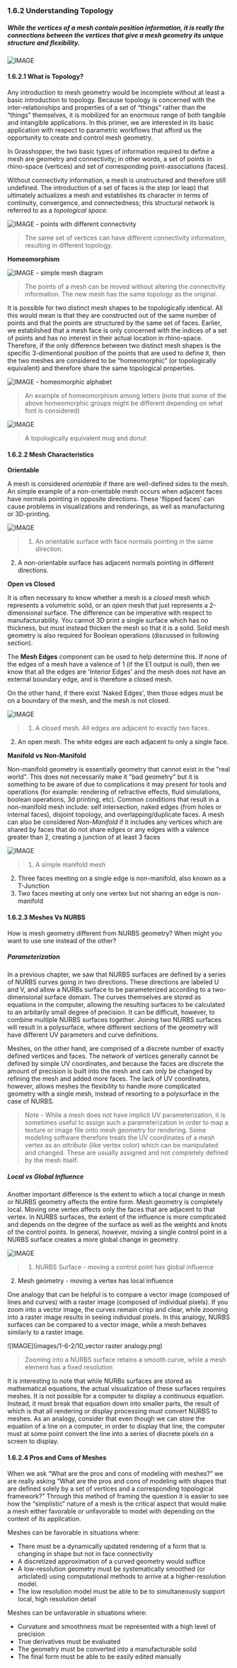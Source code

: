 ### 1.6.2 Understanding Topology

##### While the vertices of a mesh contain position information, it is really the connections between the vertices that give a mesh geometry its unique structure and flexibility. 


![IMAGE](images/1-6-2/01_meshMorph2.png)

#### 1.6.2.1 What is Topology?

Any introduction to mesh geometry would be incomplete without at least a basic introduction to topology. Because topology is concerned with the inter-relationships and properties of a set of “things” rather than the “things” themselves, it is mobilized for an enormous range of both tangible and intangible applications. In this primer, we are interested in its basic application with respect to parametric workflows that afford us the opportunity to create and control mesh geometry.

In Grasshopper, the two basic types of information required to define a mesh are geometry and connectivity; in other words, a set of points in rhino-space (vertices) and set of corresponding point-associations (faces).

Without connectivity information, a mesh is unstructured and therefore still undefined. The introduction of a set of faces is the step (or leap) that ultimately actualizes a mesh and establishes its character in terms of continuity, convergence, and connectedness; this structural network is referred to as a *topological space*.

![IMAGE - points with different connectivity](images/1-6-2/02_meshConnect.png)
>The same set of vertices can have different connectivity information, resulting in different topology.

**Homeomorphism**

![IMAGE - simple mesh diagram](images/1-6-2/03_meshMorph1.png)
>The points of a mesh can be moved without altering the connectivity information. The new mesh has the same topology as the original.

It is possible for two distinct mesh shapes to be topologically identical. All this would mean is that they are constructed out of the same number of points and that the points are structured by the same set of faces. Earlier, we established that a mesh face is only concerned with the indices of a set of points and has no interest in their actual location in rhino-space. Therefore, if the only difference between two distinct mesh shapes is the specific 3-dimentional position of the points that are used to define it, then the two meshes are considered to be “homeomorphic” (or topologically equivalent) and therefore share the same topological properties.

![IMAGE - homeomorphic alphabet](images/1-6-2/04_Alphabet_homeo.png)
>An example of homeomorphism among letters (note that some of the above homeomorphic groups might be different depending on what font is considered)

![IMAGE](images/1-6-2/05_Mug_and_Torus_morph.gif)
>A topologically equivalent mug and donut
 
 
#### 1.6.2.2 Mesh Characteristics

**Orientable**

A mesh is considered *orientable* if there are well-defined sides to the mesh. An simple example of a non-orientable mesh occurs when adjacent faces have normals pointing in opposite directions. These 'flipped faces' can cause problems in visualizations and renderings, as well as manufacturing or 3D-printing.

![IMAGE](images/1-6-2/06_orientable.png)
>1. An orientable surface with face normals pointing in the same direction.
2. A non-orientable surface has adjacent normals pointing in different directions. 

**Open vs Closed**

It is often necessary to know whether a mesh is a *closed* mesh which represents a volumetric solid, or an *open* mesh that just represents a 2-dimensional surface. The difference can be imperative with respect to manufacturability. You cannot 3D print a single surface which has no thickness, but must instead thicken the mesh so that it is a solid. Solid mesh geometry is also required for Boolean operations (discussed in following section). 

The **Mesh Edges** component can be used to help determine this. If none of the edges of a mesh have a valence of 1 (if the E1 output is *null*), then we know that all the edges are 'Interior Edges' and the mesh does not have an external boundary edge, and is therefore a closed mesh.

On the other hand, if there exist 'Naked Edges', then those edges must be on a boundary of the mesh, and the mesh is not closed.

![IMAGE](images/1-6-2/07_open-closed.png)
>1. A closed mesh. All edges are adjacent to exactly two faces.
2. An open mesh. The white edges are each adjacent to only a single face.

**Manifold vs Non-Manifold**

Non-manifold geometry is essentially geometry that cannot exist in the "real world". This does not necessarily make it "bad geometry" but it is something to be aware of due to complications it may present for tools and operations (for example: rendering of refractive effects, fluid simulations, boolean operations, 3d printing, etc). Common conditions that result in a non-manifold mesh include: self intersection, naked edges (from holes or internal faces), disjoint topology, and overlapping/duplicate faces. A mesh can also be considered *Non-Manifold* if it includes any vertices which are shared by faces that do not share edges or any edges with a valence greater than 2, creating a junction of at least 3 faces

![IMAGE](images/1-6-2/08_non-manifold.png)
>1. A simple manifold mesh
2. Three faces meeting on a single edge is non-manifold, also known as a T-Junction
3. Two faces meeting at only one vertex but not sharing an edge is non-manifold

 
#### 1.6.2.3 Meshes Vs NURBS

How is mesh geometry different from NURBS geometry? When might you want to use one instead of the other? 

##### Parameterization
In a previous chapter, we saw that NURBS surfaces are defined by a series of NURBS curves going in two directions. These directions are labeled U and V, and allow a NURBs surface to be parameterized according to a two-dimensional surface domain. The curves themselves are stored as equations in the computer, allowing the resulting surfaces to be calculated to an arbitarily small degree of precision. It can be difficult, however, to combine multiple NURBS surfaces together. Joining two NURBS surfaces will result in a polysurface, where different sections of the geometry will have different UV parameters and curve definitions.

Meshes, on the other hand, are comprised of a discrete number of exactly defined vertices and faces. The network of vertices generally cannot be defined by simple UV coordinates, and because the faces are discrete the amount of precision is built into the mesh and can only be changed by refining the mesh and added more faces. The lack of UV coordinates, however, allows meshes the flexibility to handle more complicated geometry with a single mesh, instead of resorting to a polysurface in the case of NURBS.

>Note - While a mesh does not have implicit UV parameterization, it is sometimes useful to assign such a parameterization in order to map a texture or image file onto mesh geometry for rendering. Some modeling software therefore treats the UV coordinates of a mesh vertex as an *attribute* (like vertex color) which can be manipulated and changed. These are usually assigned and not completely defined by the mesh itself.


##### Local vs Global Influence

Another important difference is the extent to which a local change in mesh or NURBS geometry affects the entire form. Mesh geometry is completely local. Moving one vertex affects only the faces that are adjacent to that vertex. In NURBS surfaces, the extent of the influence is more complicated and depends on the degree of the surface as well as the weights and knots of the control points. In general, however, moving a single control point in a NURBS surface creates a more global change in geometry.

![IMAGE](images/1-6-2/09_NURBSvsMESH-02.jpg)
>1. NURBS Surface - moving a control point has global influence
2. Mesh geometry - moving a vertex has local influence

One analogy that can be helpful is to compare a vector image (composed of lines and curves) with a raster image (composed of individual pixels). If you zoom into a vector image, the curves remain crisp and clear, while zooming into a raster image results in seeing individual pixels. In this analogy, NURBS surfaces can be compared to a vector image, while a mesh behaves similarly to a raster image.

![IMAGE](images/1-6-2/10_vector raster analogy.png)
>Zooming into a NURBS surface retains a smooth curve, while a mesh element has a fixed resolution

It is interesting to note that while NURBs surfaces are stored as mathematical equations, the actual visualization of these surfaces requires meshes. It is not possible for a computer to display a continuous equation. Instead, it must break that equation down into smaller parts, the result of which is that all rendering or display processing must convert NURBS to meshes. As an analogy, consider that even though we can store the equation of a line on a computer, in order to display that line, the computer must at some point convert the line into a series of discrete pixels on a screen to display. 

#### 1.6.2.4 Pros and Cons of Meshes

When we ask “What are the pros and cons of modeling with meshes?” we are really asking “What are the pros and cons of modeling with shapes that are defined solely by a set of vertices and a corresponding topological framework?” Through this method of framing the question it is easier to see how the “simplistic” nature of a mesh is the critical aspect that would make a mesh either favorable or unfavorable to model with depending on the context of its application.


Meshes can be favorable in situations where:

- There must be a dynamically updated rendering of a form that is changing in shape but not in face connectivity
- A discretized approximation of a curved geometry would suffice
- A low-resolution geometry must be systematically smoothed (or articlated) using computational methods to arrive at a higher-resolution model.
- The low resolution model must be able to be to simultaneously support local, high resolution detail


Meshes can be unfavorable in situations where:

- Curvature and smoothness must be represented with a high level of precision
- True derivatives must be evaluated
- The geometry must be converted into a manufacturable solid
- The final form must be able to be easily edited manually

 



